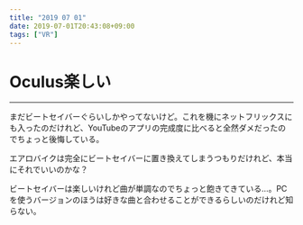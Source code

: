 ```yaml
---
title: "2019 07 01"
date: 2019-07-01T20:43:08+09:00
tags: ["VR"]
---
```

# Oculus楽しい
---
まだビートセイバーぐらいしかやってないけど。これを機にネットフリックスにも入ったのだけれど、YouTubeのアプリの完成度に比べると全然ダメだったのでちょっと後悔している。

エアロバイクは完全にビートセイバーに置き換えてしまうつもりだけれど、本当にそれでいいのかな？

ビートセイバーは楽しいけれど曲が単調なのでちょっと飽きてきている…。PCを使うバージョンのほうは好きな曲と合わせることができるらしいのだけれど知らない。

